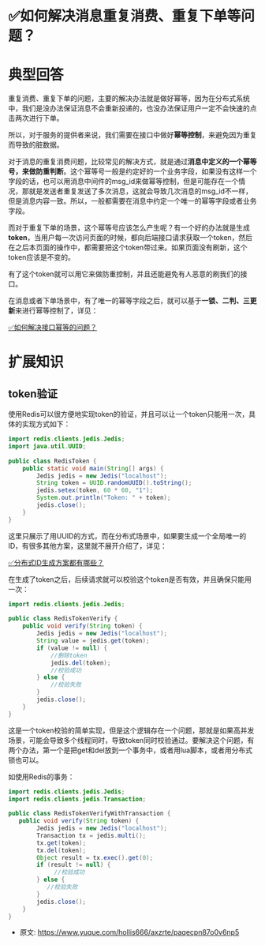 # ✅如何解决消息重复消费、重复下单等问题？
<!--page header-->

<a name="DlyqT"></a>
# 典型回答

重复消费、重复下单的问题，主要的解决办法就是做好幂等，因为在分布式系统中，我们是没办法保证消息不会重新投递的，也没办法保证用户一定不会快速的点击两次进行下单。

所以，对于服务的提供者来说，我们需要在接口中做好**幂等控制**，来避免因为重复而导致的脏数据。

对于消息的重复消费问题，比较常见的解决方式，就是通过**消息中定义的一个幂等号，来做防重判断**。这个幂等号一般是约定好的一个业务字段，如果没有这样一个字段的话，也可以用消息中间件的msg_id来做幂等控制，但是可能存在一个情况，那就是发送者重复发送了多次消息，这就会导致几次消息的msg_id不一样，但是消息内容一致。所以，一般都需要在消息中约定一个唯一的幂等字段或者业务字段。

而对于重复下单的场景，这个幂等号应该怎么产生呢？有一个好的办法就是生成**token**，当用户每一次访问页面的时候，都向后端接口请求获取一个token，然后在之后本页面的操作中，都需要把这个token带过来。如果页面没有刷新，这个token应该是不变的。

有了这个token就可以用它来做防重控制，并且还能避免有人恶意的刷我们的接口。

在消息或者下单场景中，有了唯一的幂等字段之后，就可以基于**一锁、二判、三更新**来进行幂等控制了，详见：

[✅如何解决接口幂等的问题？](https://www.yuque.com/hollis666/axzrte/gz2qwl?view=doc_embed)


<a name="YxTYi"></a>
# 扩展知识

<a name="FigR9"></a>
## token验证

使用Redis可以很方便地实现token的验证，并且可以让一个token只能用一次，具体的实现方式如下：

```java
import redis.clients.jedis.Jedis;
import java.util.UUID;
 
public class RedisToken {
    public static void main(String[] args) {
        Jedis jedis = new Jedis("localhost");
        String token = UUID.randomUUID().toString();
        jedis.setex(token, 60 * 60, "1");
        System.out.println("Token: " + token);
        jedis.close();
    }
}

```

这里只展示了用UUID的方式，而在分布式场景中，如果要生成一个全局唯一的ID，有很多其他方案，这里就不展开介绍了，详见：

[✅分布式ID生成方案都有哪些？](https://www.yuque.com/hollis666/axzrte/cdfb2w?view=doc_embed)

在生成了token之后，后续请求就可以校验这个token是否有效，并且确保只能用一次：

```java
import redis.clients.jedis.Jedis;
 
public class RedisTokenVerify {
    public void verify(String token) {
        Jedis jedis = new Jedis("localhost");
        String value = jedis.get(token);
        if (value != null) {
            //删除token
            jedis.del(token);
            //校验成功
        } else {
            //校验失败
        }
        jedis.close();
    }
}

```

这是一个token校验的简单实现，但是这个逻辑存在一个问题，那就是如果高并发场景，可能会导致多个线程同时，导致token同时校验通过。要解决这个问题，有两个办法，第一个是把get和del放到一个事务中，或者用lua脚本，或者用分布式锁也可以。

如使用Redis的事务：

```java
import redis.clients.jedis.Jedis;
import redis.clients.jedis.Transaction;
 
public class RedisTokenVerifyWithTransaction {
   public void verify(String token) {
        Jedis jedis = new Jedis("localhost");
        Transaction tx = jedis.multi();
        tx.get(token);
        tx.del(token);
        Object result = tx.exec().get(0);
        if (result != null) {
             //校验成功
        } else {
           //校验失败
        }
        jedis.close();
    }
}

```




<!--page footer-->
- 原文: <https://www.yuque.com/hollis666/axzrte/paqecpn87o0v6np5>
